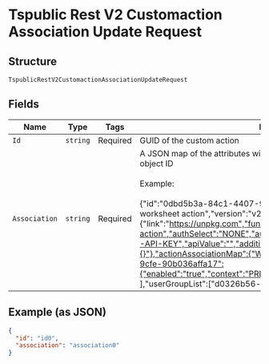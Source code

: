 
# Tspublic Rest V2 Customaction Association Update Request

## Structure

`TspublicRestV2CustomactionAssociationUpdateRequest`

## Fields

| Name | Type | Tags | Description |
|  --- | --- | --- | --- |
| `Id` | `string` | Required | GUID of the custom action |
| `Association` | `string` | Required | A JSON map of the attributes with association of the action to ThoughtSpot object ID<br><br>Example:<br><br>{"id":"0dbd5b3a-84c1-4407-9803-cf07d67e6fcf","name":"My worksheet action","version":"v2","type":"URL","detail":{"link":"https://unpkg.com","function":"my-worksheet-action","authSelect":"NONE","authToken":"","encodeUser":"","apiKey":"X-API-KEY","apiValue":"","additionalUrlHeaders":"{}"},"actionAssociationMap":{"WORKSHEET":{"2b9d083a-275c-4984-9cfe-90b036affa17":{"enabled":"true","context":"PRIMARY"}}},"context":"NONE","availability":[ ],"userGroupList":["d0326b56-ef23-4c8a-8327-a30e99bcc72b"]} |

## Example (as JSON)

```json
{
  "id": "id0",
  "association": "association0"
}
```

